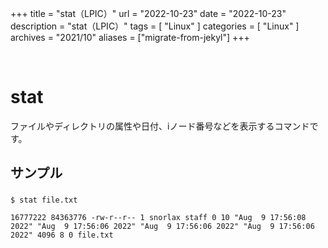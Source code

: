 +++
title = "stat（LPIC）"
url = "2022-10-23"
date = "2022-10-23"
description = "stat（LPIC）"
tags = [
  "Linux"
]
categories = [
  "Linux"
]
archives = "2021/10"
aliases = ["migrate-from-jekyl"]
+++

<br>

# stat

ファイルやディレクトリの属性や日付、iノード番号などを表示するコマンドです。


## サンプル

###

```
$ stat file.txt
```

```
16777222 84363776 -rw-r--r-- 1 snorlax staff 0 10 "Aug  9 17:56:08 2022" "Aug  9 17:56:06 2022" "Aug  9 17:56:06 2022" "Aug  9 17:56:06 2022" 4096 8 0 file.txt
```

